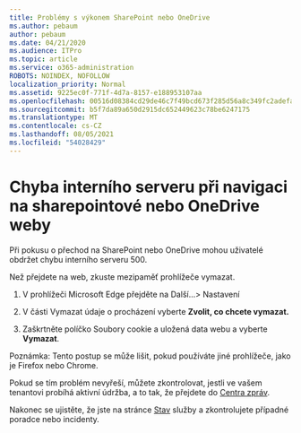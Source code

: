 ```yaml
---
title: Problémy s výkonem SharePoint nebo OneDrive
ms.author: pebaum
author: pebaum
ms.date: 04/21/2020
ms.audience: ITPro
ms.topic: article
ms.service: o365-administration
ROBOTS: NOINDEX, NOFOLLOW
localization_priority: Normal
ms.assetid: 9225ec0f-771f-4d7a-8157-e188953107aa
ms.openlocfilehash: 00516d08384cd29de46c7f49bcd673f285d56a8c349fc2adefa5ea2173abd7b6
ms.sourcegitcommit: b5f7da89a650d2915dc652449623c78be6247175
ms.translationtype: MT
ms.contentlocale: cs-CZ
ms.lasthandoff: 08/05/2021
ms.locfileid: "54028429"
---
```

# <a name="internal-server-error-when-navigating-to-sharepoint-or-onedrive-sites"></a>Chyba interního serveru při navigaci na sharepointové nebo OneDrive weby

Při pokusu o přechod na SharePoint nebo OneDrive mohou uživatelé obdržet chybu interního serveru 500. 

Než přejdete na web, zkuste mezipaměť prohlížeče vymazat.


1. V prohlížeči Microsoft Edge přejděte na Další...> Nastavení

2. V části Vymazat údaje o procházení vyberte **Zvolit, co chcete vymazat.**

3. Zaškrtněte políčko Soubory cookie a uložená data webu a vyberte **Vymazat**.

Poznámka: Tento postup se může lišit, pokud používáte jiné prohlížeče, jako je Firefox nebo Chrome.

Pokud se tím problém nevyřeší, můžete zkontrolovat, jestli ve vašem tenantovi probíhá aktivní údržba, a to tak, že přejdete do [Centra zpráv](https://portal.office.com/adminportal/home#/MessageCenter).

Nakonec se ujistěte, že jste na stránce [Stav](https://portal.office.com/adminportal/home#/servicehealth) služby a zkontrolujete případné poradce nebo incidenty.

